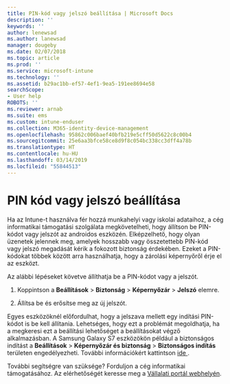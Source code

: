 ```yaml
---
title: PIN-kód vagy jelszó beállítása | Microsoft Docs
description: ''
keywords: ''
author: lenewsad
ms.author: lanewsad
manager: dougeby
ms.date: 02/07/2018
ms.topic: article
ms.prod: ''
ms.service: microsoft-intune
ms.technology: ''
ms.assetid: b29ac1bb-ef57-4ef1-9ea5-191ee8694e58
searchScope:
- User help
ROBOTS: ''
ms.reviewer: arnab
ms.suite: ems
ms.custom: intune-enduser
ms.collection: M365-identity-device-management
ms.openlocfilehash: 95862c006baef40bfb219e5cff50d5622c8c00b4
ms.sourcegitcommit: 25e6aa3bfce58ce8d9f8c054bc338cc3dff4a78b
ms.translationtype: HT
ms.contentlocale: hu-HU
ms.lasthandoff: 03/14/2019
ms.locfileid: "55844513"
---
```

# <a name="set-your-pin-or-password"></a>PIN kód vagy jelszó beállítása

Ha az Intune-t használva fér hozzá munkahelyi vagy iskolai adataihoz, a cég informatikai támogatási szolgálata megkövetelheti, hogy állítson be PIN-kódot vagy jelszót az androidos eszközén. Elképzelhető, hogy olyan üzenetek jelennek meg, amelyek hosszabb vagy összetettebb PIN-kód vagy jelszó megadását kérik a fokozott biztonság érdekében. Ezeket a PIN-kódokat többek között arra használhatja, hogy a zárolási képernyőről érje el az eszközt.

Az alábbi lépéseket követve állíthatja be a PIN-kódot vagy a jelszót.

1.  Koppintson a **Beállítások** > **Biztonság** > **Képernyőzár** > **Jelszó** elemre.

2.  Állítsa be és erősítse meg az új jelszót.

Egyes eszközöknél előfordulhat, hogy a jelszava mellett egy indítási PIN-kódot is be kell állítania. Lehetséges, hogy ezt a problémát megoldhatja, ha a megkeresi ezt a beállítási lehetőséget a beállításokat végző alkalmazásban. A Samsung Galaxy S7 eszközökön például a biztonságos indítást a **Beállítások** > **Képernyőzár és biztonság** > **Biztonságos indítás** területen engedélyezheti. További információkért kattintson [ide ](/intune-user-help/your-device-appears-encrypted-but-cp-says-otherwise-android). 

További segítségre van szüksége? Forduljon a cég informatikai támogatásához. Az elérhetőségét keresse meg a [Vállalati portál webhelyén](https://go.microsoft.com/fwlink/?linkid=2010980).
